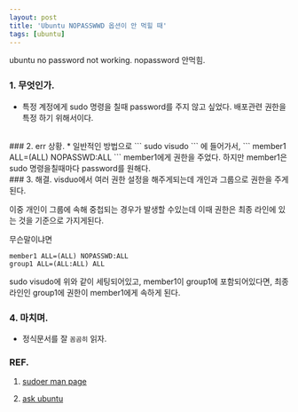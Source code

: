 ```yaml
---
layout: post
title: 'Ubuntu NOPASSWWD 옵션이 안 먹힐 때'
tags: [ubuntu]
---
```


ubuntu no password not working. nopassword 안먹힘.

### 1. 무엇인가.
* 특정 계정에게 sudo 명령을 칠때 password를 주지 않고 싶었다. 배포관련 권한을 특정 하기 위해서이다.


<br>
### 2. err 상황.
*  일반적인 방법으로 
```
sudo visudo
```
에 들어가서,
```
member1 ALL=(ALL) NOPASSWD:ALL
```
member1에게 권한을 주었다.
하지만 member1은 sudo 명령을칠때마다 password를 원해다.


<br>
### 3. 해결.
visduo에서 여러 권한 설정을 해주게되는데 개인과 그룹으로 권한을 주게된다. 

이중 개인이 그룹에 속해 중첩되는 경우가 발생할 수있는데 이때 권한은 최종 라인에 있는 것을 기준으로 가지게된다.

무슨말이냐면

```
member1 ALL=(ALL) NOPASSWD:ALL
group1 ALL=(ALL:ALL) ALL
```

sudo visudo에 위와 같이 세팅되어있고, member1이 group1에 포함되어있다면, 
최종 라인인 group1에 권한이 member1에게 속하게 된다. 


### 4. 마치며.
* 정식문서를 잘 `꼼곰히` 읽자. 

### REF.
1. [sudoer man page](https://www.sudo.ws/man/1.8.15/sudoers.man.html)

2. [ask ubuntu](https://askubuntu.com/questions/100051/why-is-sudoers-nopasswd-option-not-working)

